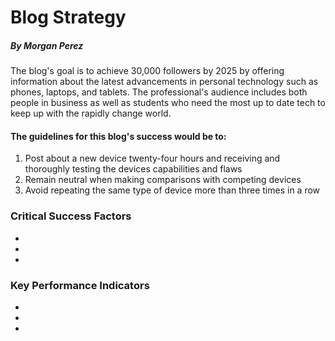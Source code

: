 # Blog Strategy
<h5>By Morgan Perez</h5>

<p>
  The blog's goal is to achieve 30,000 followers by 2025 by offering information about the latest advancements in personal technology such as phones, laptops, and tablets. The professional's audience includes both people in business as well as students who need the most up to date tech to keep up with the rapidly change world. 
  <h4>The guidelines for this blog's success would be to:</h4>
<ol>
  <li>Post about a new device twenty-four hours and receiving and thoroughly testing the devices capabilities and flaws</li>
  <li>Remain neutral when making comparisons with competing devices</li>
  <li>Avoid repeating the same type of device more than three times in a row</li>
</ol>
</p>
<h3>Critical Success Factors</h3>
<ul>
  <li></li>
  <li></li>
  <li></li>
</ul>
<h3>Key Performance Indicators</h3>
<ul>
  <li></li>
  <li></li>
  <li></li>
</ul>
